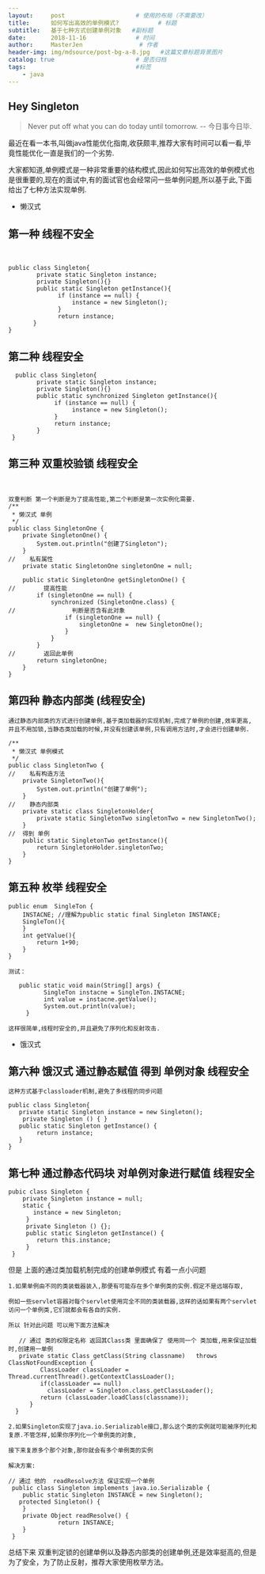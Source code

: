 ```yaml
---
layout:     post                    # 使用的布局（不需要改）
title:      如何写出高效的单例模式?           # 标题 
subtitle:   基于七种方式创建单例对象   #副标题
date:       2018-11-16              # 时间
author:     MasterJen                # 作者
header-img: img/mdsource/post-bg-a-8.jpg   #这篇文章标题背景图片
catalog: true                       # 是否归档
tags:                               #标签
    - java
---
```


## Hey Singleton

>Never put off what you can do today until tomorrow. -- 今日事今日毕.

最近在看一本书,叫做java性能优化指南,收获颇丰,推荐大家有时间可以看一看,毕竟性能优化一直是我们的一个劣势.

大家都知道,单例模式是一种非常重要的结构模式,因此如何写出高效的单例模式也是很重要的,现在的面试中,有的面试官也会经常问一些单例问题,所以基于此,下面给出了七种方法实现单例.

* 懒汉式 


## 第一种 线程不安全

​    

    public class Singleton{
            private static Singleton instance;
            private Singleton(){}
            public static Singleton getInstance(){
                  if (instance == null) {
                      instance = new Singleton();
                  }
                  return instance;
           }
    }

## 第二种 线程安全

      public class Singleton{
            private static Singleton instance;
            private Singleton(){}
            public static synchronized Singleton getInstance(){
                 if (instance == null) {
                      instance = new Singleton();
                 }
                 return instance;
            }
     }

## 第三种 双重校验锁 线程安全

​    

    双重判断 第一个判断是为了提高性能,第二个判断是第一次实例化需要.
    /**
     * 懒汉式 单例
     */
    public class SingletonOne {
        private SingletonOne() {
            System.out.println("创建了Singleton");
        }
    //    私有属性
        private static SingletonOne singletonOne = null;
    
        public static SingletonOne getSingletonOne() {
    //        提高性能
            if (singletonOne == null) {
                synchronized (SingletonOne.class) {
    //                判断是否含有此对象
                    if (singletonOne == null) {
                        singletonOne =  new SingletonOne();
                    }
                }
            }
    //        返回此单例
            return singletonOne;
        }
    }

## 第四种  静态内部类 (线程安全)

    通过静态内部类的方式进行创建单例,基于类加载器的实现机制,完成了单例的创建,效率更高,并且不用加锁,当静态类加载的时候,并没有创建该单例,只有调用方法时,才会进行创建单例.

    /**
     * 懒汉式 单例模式
     */
    public class SingletonTwo {
    //    私有构造方法
        private SingletonTwo(){
            System.out.println("创建了单例");
        }
    //    静态内部类
        private static class SingletonHolder{
            private static SingletonTwo singletonTwo = new SingletonTwo();
        }
    //  得到 单例
        public static SingletonTwo getInstance(){
            return SingletonHolder.singletonTwo;
        }
    }

## 第五种  枚举 线程安全

    public enum  SingleTon {
        INSTACNE; //理解为public static final Singleton INSTANCE;
        SingleTon(){
        }
        int getValue(){
            return 1+90;
        }
    }
    
    测试：
    
       public static void main(String[] args) {
              SingleTon instacne = SingleTon.INSTACNE;
              int value = instacne.getValue();
              System.out.println(value);
         }
         
    这样很简单,线程时安全的,并且避免了序列化和反射攻击.
       

* 饿汉式 

## 第六种 饿汉式 通过静态赋值 得到 单例对象 线程安全  

    这种方式基于classloader机制,避免了多线程的同步问题

    public class Singleton{
       private static Singleton instance = new Singleton();
        private Singleton () { }
       public static Singleton getInstance() {
            return instance;
       }
    }

## 第七种  通过静态代码块  对单例对象进行赋值 线程安全   

    pubic class Singleton {
        private Singleton instance = null;
        static {
           instance = new Singleton;
         }
         private Singleton () {};
         public static Singleton getInstance() {
            return this.instance;
         }
     }    

但是 上面的通过类加载机制完成的创建单例模式 有着一点小问题 

    1.如果单例由不同的类装载器装入,那便有可能存在多个单例类的实例.假定不是远端存取,

    例如一些servlet容器对每个servlet使用完全不同的类装载器,这样的话如果有两个servlet访问一个单例类,它们就都会有各自的实例.    

    所以 针对此问题 可以用下面方法解决 

       // 通过 类的权限定名称 返回其Class类 里面确保了 使用同一个 类加载,用来保证加载时,创建用一单例
       private static Class getClass(String classname)   throws ClassNotFoundException {     
             ClassLoader classLoader = Thread.currentThread().getContextClassLoader();     
             if(classLoader == null)     
               classLoader = Singleton.class.getClassLoader();      
             return (classLoader.loadClass(classname));     
          }     
      }  
    
    2.如果Singleton实现了java.io.Serializable接口,那么这个类的实例就可能被序列化和复原.不管怎样,如果你序列化一个单例类的对象,
    
    接下来复原多个那个对象,那你就会有多个单例类的实例
    
    解决方案:
       
    // 通过 他的  readResolve方法 保证实现一个单例
     public class Singleton implements java.io.Serializable {     
        public static Singleton INSTANCE = new Singleton();     
       protected Singleton() {     
        }     
        private Object readResolve() {     
                  return INSTANCE;     
        }    
     }  

总结下来 双重判定锁的创建单例以及静态内部类的创建单例,还是效率挺高的,但是为了安全，为了防止反射，推荐大家使用枚举方法。
​    
